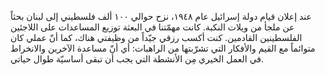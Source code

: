 عند إعلان قيام دولة إسرائيل عام ١٩٤٨، نزح حوالي ١٠٠ ألف فلسطيني إلى لبنان بحثاً عن ملجأ من ويلات النكبة. كانت مهمّتنا في البعثة توزيع المساعدات على اللاجئين الفلسطينين القادمين. كنت أكسب رزقي جيّداً من وظيفتي هناك، كما أنّ عملي كان متوائماً مع القيم والأفكار التي تشرّبتها من الراهبات: أي أنّ مساعدة الآخرين والانخراط في العمل الخيري مِن الأنشطة التي يجب أن تبقى أساسيّة طوال حياتي.
